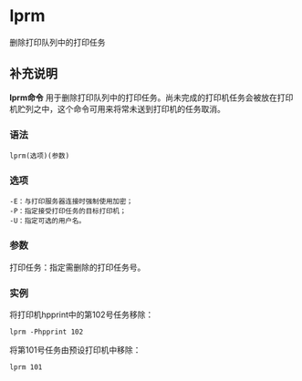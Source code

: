 # lprm

删除打印队列中的打印任务

## 补充说明

**lprm命令** 用于删除打印队列中的打印任务。尚未完成的打印机任务会被放在打印机贮列之中，这个命令可用来将常未送到打印机的任务取消。

### 语法

```text
lprm(选项)(参数)
```

### 选项

```text
-E：与打印服务器连接时强制使用加密；
-P：指定接受打印任务的目标打印机；
-U：指定可选的用户名。
```

### 参数

打印任务：指定需删除的打印任务号。

### 实例

将打印机hpprint中的第102号任务移除：

```text
lprm -Phpprint 102
```

将第101号任务由预设打印机中移除：

```text
lprm 101
```

